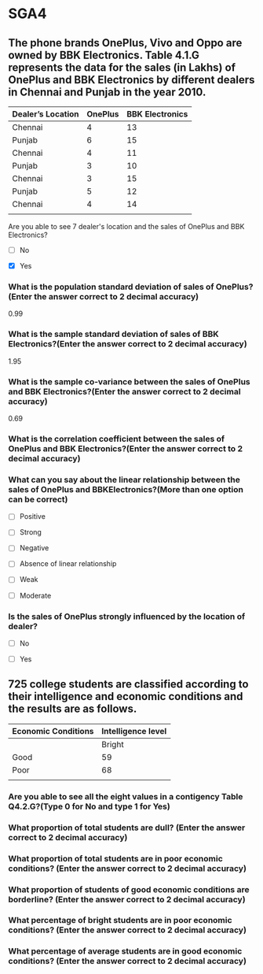 # SGA4

## **The phone brands OnePlus, Vivo and Oppo are owned by BBK Electronics. Table 4.1.G represents the data for the sales (in Lakhs) of OnePlus and BBK Electronics by different dealers in Chennai and Punjab in the year 2010.**

| **Dealer’s Location** | **OnePlus** | **BBK Electronics** |
|-------------------|---------|-----------------|
| Chennai           | 4       | 13              |
| Punjab            | 6       | 15              |
| Chennai           | 4       | 11              |
| Punjab            | 3       | 10              |
| Chennai           | 3       | 15              |
| Punjab            | 5       | 12              |
| Chennai           | 4       | 14              |
|                   |         |                 |
Are you able to see 7 dealer's location and the sales of OnePlus and BBK Electronics?

- [ ] No

- [x] Yes

### What is the population standard deviation of sales of OnePlus?(Enter the answer correct to 2 decimal accuracy)

0\.99

### What is the sample standard deviation of sales of BBK Electronics?(Enter the answer correct to 2 decimal accuracy)

1\.95

### What is the sample co-variance between the sales of OnePlus and BBK Electronics?(Enter the answer correct to 2 decimal accuracy)

0\.69

### What is the correlation coefficient between the sales of OnePlus and BBK Electronics?(Enter the answer correct to 2 decimal accuracy)

### What can you say about the linear relationship between the sales of OnePlus and BBKElectronics?(More than one option can be correct)

- [ ] Positive

- [ ] Strong

- [ ] Negative

- [ ] Absence of linear relationship

- [ ] Weak

- [ ] Moderate

### Is the sales of OnePlus strongly influenced by the location of dealer?

- [ ] No

- [ ] Yes

##  **725 college students are classified according to their intelligence and economic conditions and the results are as follows.**

| **Economic Conditions** | **Intelligence level** |
|---------------------|--------------------|
|                     | Bright             | Average | Dull | Borderline |
| Good                | 59                 | 85      | 84   | 149        |
| Poor                | 68                 | 93      | 83   | 104        |
|                     |                    |         |      |            |

### Are you able to see all the eight values in a contigency Table Q4.2.G?(Type 0 for No and type 1 for Yes)

### What proportion of total students are dull? (Enter the answer correct to 2 decimal accuracy)

### What proportion of total students are in poor economic conditions? (Enter the answer correct to 2 decimal accuracy)

### What proportion of students of good economic conditions are borderline? (Enter the answer correct to 2 decimal accuracy)

### What percentage of bright students are in poor economic conditions? (Enter the answer correct to 2 decimal accuracy)

### What percentage of average students are in good economic conditions? (Enter the answer correct to 2 decimal accuracy)